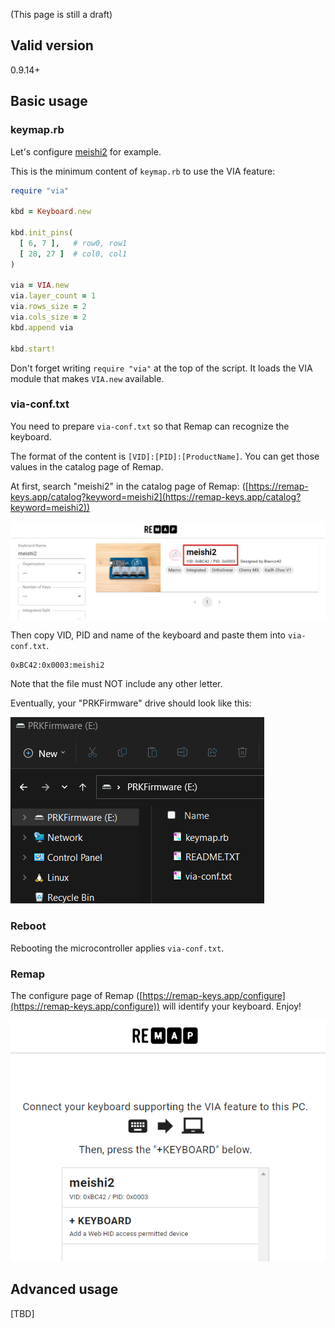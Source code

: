 (This page is still a draft)

## Valid version

0.9.14+

## Basic usage

### keymap.rb

Let's configure [meishi2](https://github.com/picoruby/prk_meishi2) for example.

This is the minimum content of `keymap.rb` to use the VIA feature:

```ruby
require "via"

kbd = Keyboard.new

kbd.init_pins(
  [ 6, 7 ],   # row0, row1
  [ 28, 27 ]  # col0, col1
)

via = VIA.new
via.layer_count = 1
via.rows_size = 2
via.cols_size = 2
kbd.append via

kbd.start!
```

Don't forget writing `require "via"` at the top of the script.
It loads the VIA module that makes `VIA.new` available.

### via-conf.txt

You need to prepare `via-conf.txt` so that Remap can recognize the keyboard.

The format of the content is `[VID]:[PID]:[ProductName]`.
You can get those values in the catalog page of Remap.

At first, search "meishi2" in the catalog page of Remap: ([https://remap-keys.app/catalog?keyword=meishi2](https://remap-keys.app/catalog?keyword=meishi2))

![](images/remap.png)

Then copy VID, PID and name of the keyboard and paste them into `via-conf.txt`.

```
0xBC42:0x0003:meishi2
```

Note that the file must NOT include any other letter.

Eventually, your "PRKFirmware" drive should look like this:

![](images/via-conf.png)

### Reboot

Rebooting the microcontroller applies `via-conf.txt`.

### Remap

The configure page of Remap ([https://remap-keys.app/configure](https://remap-keys.app/configure)) will identify your keyboard. Enjoy!

![](images/remap2.png)

## Advanced usage

[TBD]

